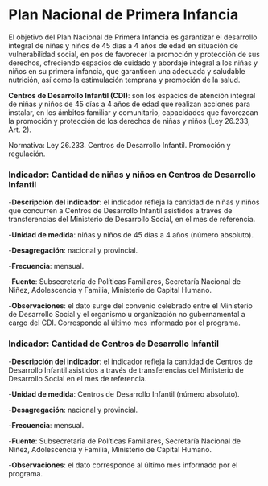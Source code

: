 # Plan Nacional de Primera Infancia

El objetivo del Plan Nacional de Primera Infancia es garantizar el desarrollo integral de niñas y niños de 45 días a 4 años de edad en situación de vulnerabilidad social, en pos de favorecer la promoción y protección de sus derechos, ofreciendo espacios de cuidado y abordaje integral a los niñas y niños en su primera infancia, que garanticen una adecuada y saludable nutrición, así como la estimulación temprana y promoción de la salud.

**Centros de Desarrollo Infantil (CDI)**: son los espacios de atención integral de niñas y niños de  45 días a 4 años de edad que realizan acciones para instalar, en los ámbitos familiar y comunitario, capacidades que favorezcan la promoción y protección de los derechos de niñas y niños (Ley 26.233, Art. 2). 

Normativa: Ley 26.233. Centros de Desarrollo Infantil. Promoción y regulación.

### Indicador: Cantidad de niñas y niños en Centros de Desarrollo Infantil 

-**Descripción del indicador**: el indicador refleja la cantidad de niñas y niños que concurren a Centros de Desarrollo Infantil asistidos a través de transferencias del Ministerio de Desarrollo Social, en el mes de referencia. 

-**Unidad de medida**: niñas y niños de 45 días a 4 años (número absoluto).

-**Desagregación**: nacional y provincial. 

-**Frecuencia**: mensual.

-**Fuente**: Subsecretaría de Políticas Familiares, Secretaría Nacional de Niñez, Adolescencia y Familia, Ministerio de Capital Humano.

-**Observaciones**: el dato surge del convenio celebrado entre el Ministerio de Desarrollo Social y el organismo u organización no gubernamental a cargo del CDI. Corresponde al último mes informado por el programa.


### Indicador: Cantidad de Centros de Desarrollo Infantil

-**Descripción del indicador**: el indicador refleja la cantidad de Centros de Desarrollo Infantil asistidos a través de transferencias del Ministerio de Desarrollo Social en el mes de referencia. 

-**Unidad de medida**: Centros de Desarrollo Infantil (número absoluto).

-**Desagregación**: nacional y provincial. 

-**Frecuencia**: mensual.

-**Fuente**: Subsecretaría de Políticas Familiares, Secretaría Nacional de Niñez, Adolescencia y Familia, Ministerio de Capital Humano.

-**Observaciones**: el dato corresponde al último mes informado por el programa.
